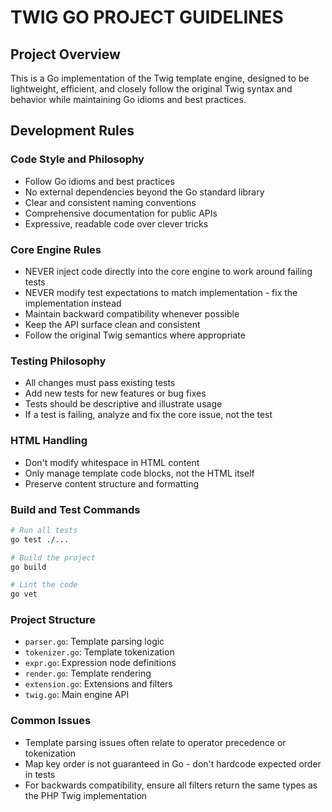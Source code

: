 # TWIG GO PROJECT GUIDELINES

## Project Overview
This is a Go implementation of the Twig template engine, designed to be lightweight, efficient, and closely follow the original Twig syntax and behavior while maintaining Go idioms and best practices.

## Development Rules

### Code Style and Philosophy
- Follow Go idioms and best practices
- No external dependencies beyond the Go standard library
- Clear and consistent naming conventions
- Comprehensive documentation for public APIs
- Expressive, readable code over clever tricks

### Core Engine Rules
- NEVER inject code directly into the core engine to work around failing tests
- NEVER modify test expectations to match implementation - fix the implementation instead
- Maintain backward compatibility whenever possible
- Keep the API surface clean and consistent
- Follow the original Twig semantics where appropriate

### Testing Philosophy
- All changes must pass existing tests
- Add new tests for new features or bug fixes
- Tests should be descriptive and illustrate usage
- If a test is failing, analyze and fix the core issue, not the test

### HTML Handling
- Don't modify whitespace in HTML content
- Only manage template code blocks, not the HTML itself
- Preserve content structure and formatting

### Build and Test Commands
```bash
# Run all tests
go test ./...

# Build the project
go build

# Lint the code
go vet
```

### Project Structure
- `parser.go`: Template parsing logic
- `tokenizer.go`: Template tokenization
- `expr.go`: Expression node definitions
- `render.go`: Template rendering
- `extension.go`: Extensions and filters
- `twig.go`: Main engine API

### Common Issues
- Template parsing issues often relate to operator precedence or tokenization
- Map key order is not guaranteed in Go - don't hardcode expected order in tests
- For backwards compatibility, ensure all filters return the same types as the PHP Twig implementation